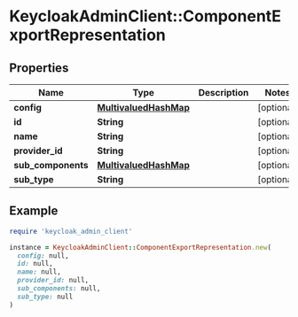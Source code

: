 # KeycloakAdminClient::ComponentExportRepresentation

## Properties

| Name | Type | Description | Notes |
| ---- | ---- | ----------- | ----- |
| **config** | [**MultivaluedHashMap**](MultivaluedHashMap.md) |  | [optional] |
| **id** | **String** |  | [optional] |
| **name** | **String** |  | [optional] |
| **provider_id** | **String** |  | [optional] |
| **sub_components** | [**MultivaluedHashMap**](MultivaluedHashMap.md) |  | [optional] |
| **sub_type** | **String** |  | [optional] |

## Example

```ruby
require 'keycloak_admin_client'

instance = KeycloakAdminClient::ComponentExportRepresentation.new(
  config: null,
  id: null,
  name: null,
  provider_id: null,
  sub_components: null,
  sub_type: null
)
```

